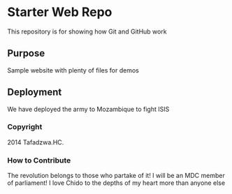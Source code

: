 # Starter Web Repo

This repository is for showing how Git and GitHub work

## Purpose

Sample website with plenty of files for demos

## Deployment

We have deployed the army to Mozambique to fight ISIS

### Copyright

2014 Tafadzwa.HC.

### How to Contribute

The revolution belongs to those who partake of it! I will be an MDC member of parliament!
I love Chido to the depths of my heart more than anyone else